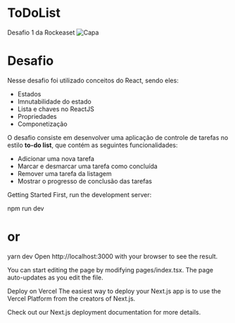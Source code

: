 # ToDoList
Desafio 1 da Rockeaset
![Capa](https://user-images.githubusercontent.com/54756131/210099064-85ec4373-f165-4874-9e39-83f9ed31ebfe.png)

# Desafio
Nesse desafio foi utilizado conceitos do React, sendo eles: 
- Estados 
- Imnutabilidade do estado
- Lista e chaves no ReactJS
- Propriedades
- Componetização

O desafio consiste em desenvolver uma aplicação de controle de tarefas no estilo **to-do list**, que contém as seguintes funcionalidades:

- Adicionar uma nova tarefa
- Marcar e desmarcar uma tarefa como concluída
- Remover uma tarefa da listagem
- Mostrar o progresso de conclusão das tarefas

Getting Started
First, run the development server:

npm run dev
# or
yarn dev
Open http://localhost:3000 with your browser to see the result.

You can start editing the page by modifying pages/index.tsx. The page auto-updates as you edit the file.


Deploy on Vercel
The easiest way to deploy your Next.js app is to use the Vercel Platform from the creators of Next.js.

Check out our Next.js deployment documentation for more details.
